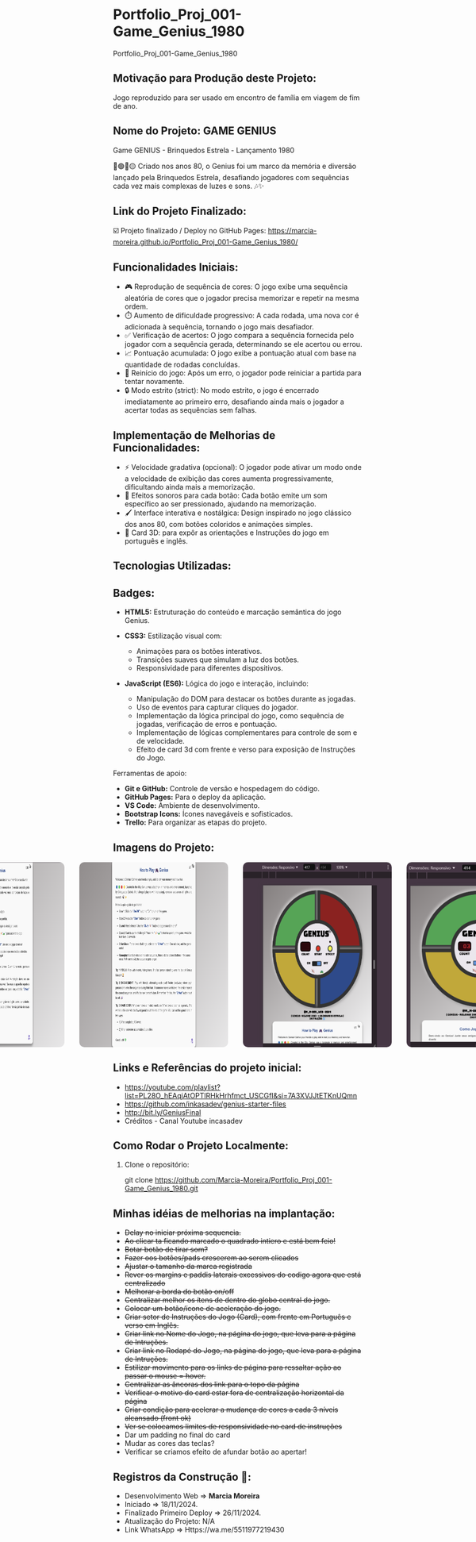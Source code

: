 # Portfolio_Proj_001-Game_Genius_1980
  Portfolio_Proj_001-Game_Genius_1980

## Motivação para Produção deste Projeto:
Jogo reproduzido para ser usado em encontro de família em viagem de fim de ano.

## Nome do Projeto: GAME GENIUS
Game GENIUS - Brinquedos Estrela - Lançamento 1980

🔵🟢🔴🟡 Criado nos anos 80, o Genius foi um marco da memória e diversão lançado pela Brinquedos Estrela, desafiando jogadores com sequências cada vez mais complexas de luzes e sons. 🎶✨

## Link do Projeto Finalizado:
☑️ Projeto finalizado / Deploy no GitHub Pages: https://marcia-moreira.github.io/Portfolio_Proj_001-Game_Genius_1980/

## Funcionalidades Iniciais:
- 🎮 Reprodução de sequência de cores: O jogo exibe uma sequência aleatória de cores que o jogador precisa memorizar e repetir na mesma ordem.
- ⏱️ Aumento de dificuldade progressivo: A cada rodada, uma nova cor é adicionada à sequência, tornando o jogo mais desafiador.
- ✅ Verificação de acertos: O jogo compara a sequência fornecida pelo jogador com a sequência gerada, determinando se ele acertou ou errou.
- 📈 Pontuação acumulada: O jogo exibe a pontuação atual com base na quantidade de rodadas concluídas.
- 🔁 Reinício do jogo: Após um erro, o jogador pode reiniciar a partida para tentar novamente.
- 🔒 Modo estrito (strict): No modo estrito, o jogo é encerrado imediatamente ao primeiro erro, desafiando ainda mais o jogador a acertar todas as sequências sem falhas.

## Implementação de Melhorias de Funcionalidades:
- ⚡ Velocidade gradativa (opcional): O jogador pode ativar um modo onde a velocidade de exibição das cores aumenta progressivamente, dificultando ainda mais a memorização.
- 🎵 Efeitos sonoros para cada botão: Cada botão emite um som específico ao ser pressionado, ajudando na memorização.
- 🖌️ Interface interativa e nostálgica: Design inspirado no jogo clássico dos anos 80, com botões coloridos e animações simples.
- 📄 Card 3D: para expôr as orientações e Instruções do jogo em português e inglês.

## Tecnologias Utilizadas:

## Badges:



- **HTML5:** Estruturação do conteúdo e marcação semântica do jogo Genius.

- **CSS3:** Estilização visual com:
  - Animações para os botões interativos.
  - Transições suaves que simulam a luz dos botões.
  - Responsividade para diferentes dispositivos.

- **JavaScript (ES6):** Lógica do jogo e interação, incluindo:
  - Manipulação do DOM para destacar os botões durante as jogadas.
  - Uso de eventos para capturar cliques do jogador.
  - Implementação da lógica principal do jogo, como sequência de jogadas, verificação de erros e pontuação.
  - Implementação de lógicas complementares para controle de som e de velocidade.
  - Efeito de card 3d com frente e verso para exposição de Instruções do Jogo.

Ferramentas de apoio:
- **Git e GitHub:** Controle de versão e hospedagem do código.
- **GitHub Pages:** Para o deploy da aplicação.
- **VS Code:** Ambiente de desenvolvimento.
- **Bootstrap Icons:** Ícones navegáveis e sofisticados.
- **Trello:** Para organizar as etapas do projeto.

## Imagens do Projeto:
<!-- -->
<div style="display: flex; justify-content: center; text-align: center; gap: 20px;">
   <!-- ![Captura de Tela](./img/img_deploy_01.png) -->
   <img src="./img/img_deploy_01.png" alt="Captura de Tela 1" width="300" style="margin-right: 10px; border-radius: 10px;">
   
   <!-- ![Captura de Tela](./img/img_deploy_02.png) -->
   <img src="./img/img_deploy_02.png" alt="Captura de Tela 2" width="300" style="margin-right: 10px; border-radius: 10px;">
   
   <!-- ![Captura de Tela](./img/img_deploy_03.png) -->
   <img src="./img/img_deploy_03.png" alt="Captura de Tela 3" width="300" style="margin-right: 10px; border-radius: 10px;">
   
   <!-- ![Captura de Tela](./img/img_deploy_04.png) -->
   <img src="./img/img_deploy_04.png" alt="Captura de Tela 4" width="300" style="margin-right: 10px; border-radius: 10px;">
   
   <!-- ![Captura de Tela](./img/img_deploy_05.png) -->
   <img src="./img/img_deploy_05.png" alt="Captura de Tela 5" width="300" style="margin-right: 10px; border-radius: 10px;">

   <!-- ![Captura de Tela](./img/img_deploy_06.png) -->
   <img src="./img/img_deploy_06.png" alt="Captura de Tela 5" width="300" style="margin-right: 10px; border-radius: 10px;">
</div>

## Links e Referências do projeto inicial:

- https://youtube.com/playlist?list=PL28O_hEAqjAtOPTlRHkHrhfmct_USCGfI&si=7A3XVJJtETKnUQmn
- https://github.com/inkasadev/genius-starter-files
- http://bit.ly/GeniusFinal
- Créditos - Canal Youtube incasadev

## Como Rodar o Projeto Localmente:
1. Clone o repositório:

   git clone https://github.com/Marcia-Moreira/Portfolio_Proj_001-Game_Genius_1980.git

## Minhas idéias de melhorias na implantação:
- ~~Delay no iniciar próxima sequencia.~~
- ~~Ao clicar ta ficando marcado o quadrado intiero e está bem feio!~~
- ~~Botar botão de tirar som?~~
- ~~Fazer oos botões/pads crescerem ao serem clicados~~
- ~~Ajustar o tamanho da marca registrada~~
- ~~Rever os margins e paddis laterais excessivos do codigo agora que está centralizado~~
- ~~Melhorar a borda do botão on/off~~
- ~~Centralizar melhor os ítens de dentro do globo central do jogo.~~
- ~~Colocar um botão/ícone de aceleração do jogo.~~
- ~~Criar setor de Instruções do Jogo (Card), com frente em Português e verso em Inglês.~~
- ~~Criar link no Nome do Jogo, na página do jogo, que leva para a página de Intruções.~~
- ~~Criar link no Rodapé do Jogo, na página do jogo, que leva para a página de Intruções.~~
- ~~Estilizar movimento para os links de página para ressaltar ação ao passar o mouse = hover.~~
- ~~Centralizar as âncoras dos link para o topo da página~~
- ~~Verificar o motivo do card estar fora de centralização horizontal da página~~
- ~~Criar condição para acelerar a mudança de cores a cada 3 níveis alcansado (front ok)~~
- ~~Ver se colocamos limites de responsividade no card de instruções~~
- Dar um padding no final do card
- Mudar as cores das teclas?
- Verificar se criamos efeito de afundar botão ao apertar!

## Registros da Construção 🧱:
- Desenvolvimento Web => **Marcia Moreira**
- Iniciado => 18/11/2024.
- Finalizado Primeiro Deploy => 26/11/2024.
- Atualização do Projeto: N/A
- Link WhatsApp => Https://wa.me/5511977219430
